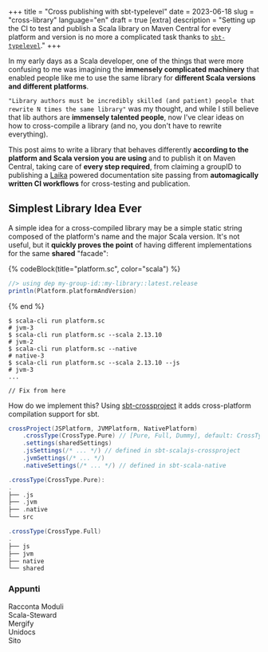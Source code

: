 +++
title = "Cross publishing with sbt-typelevel"
date = 2023-06-18
slug = "cross-library"
language="en"
draft = true
[extra]
description = "Setting up the CI to test and publish a Scala library on Maven Central for every platform and version is no more a complicated task thanks to [`sbt-typelevel`](https://typelevel.org/sbt-typelevel)."
+++

In my early days as a Scala developer, one of the things that were more confusing to me was imagining the **immensely complicated machinery** that enabled people like me to use the same library for **different Scala versions and different platforms**.

`"Library authors must be incredibly skilled (and patient) people that rewrite N times the same library"` was my thought, and while I still believe that lib authors are **immensely talented people**, now I've clear ideas on how to cross-compile a library (and no, you don't have to rewrite everything).

This post aims to write a library that behaves differently **according to the platform and Scala version you are using** and to publish it on Maven Central, taking care of **every step required**, from claiming a groupID to publishing a [Laika] powered documentation site passing from **automagically written CI workflows** for cross-testing and publication.

## Simplest Library Idea Ever
A simple idea for a cross-compiled library may be a simple static string composed of the platform's name and the major Scala version. It's not useful, but it **quickly proves the point** of having different implementations for the same **shared** "facade":

{% codeBlock(title="platform.sc", color="scala") %}
```scala
//> using dep my-group-id::my-library::latest.release
println(Platform.platformAndVersion)
```
{% end %}

```cli
$ scala-cli run platform.sc
# jvm-3
$ scala-cli run platform.sc --scala 2.13.10
# jvm-2
$ scala-cli run platform.sc --native
# native-3
$ scala-cli run platform.sc --scala 2.13.10 --js
# jvm-3
...
```

`// Fix from here`

How do we implement this? Using [sbt-crossproject]
it adds cross-platform compilation support for sbt.

```scala
crossProject(JSPlatform, JVMPlatform, NativePlatform)
    .crossType(CrossType.Pure) // [Pure, Full, Dummy], default: CrossType.Full
    .settings(sharedSettings)
    .jsSettings(/* ... */) // defined in sbt-scalajs-crossproject
    .jvmSettings(/* ... */)
    .nativeSettings(/* ... */) // defined in sbt-scala-native
```

```scala
.crossType(CrossType.Pure):
.
├── .js
├── .jvm
├── .native
└── src
```

```scala
.crossType(CrossType.Full)
.
├── js
├── jvm
├── native
└── shared
```


### Appunti
Racconta Moduli \
Scala-Steward \
Mergify \
Unidocs \
Sito

[Laika]: https://github.com/typelevel/Laika
[sbt-crossproject]: https://github.com/portable-scala/sbt-crossproject